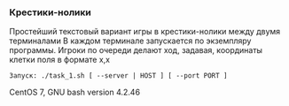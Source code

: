 ### Крестики-нолики
Простейший текстовый вариант игры в крестики-нолики между двумя терминалами
В каждом терминале запускается по экземпляру программы. Игроки по очереди делают ход, задавая, координаты клетки поля в формате x,x

```
Запуск: ./task_1.sh [ --server | HOST ] [ --port PORT ]
```

CentOS 7, GNU bash version 4.2.46